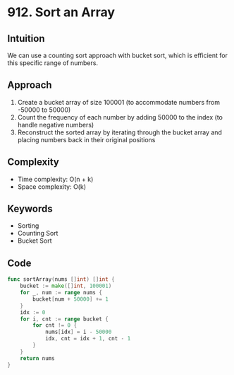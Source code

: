 # 912. Sort an Array

## Intuition

We can use a counting sort approach with bucket sort, which is efficient for this specific range of numbers.

## Approach

1. Create a bucket array of size 100001 (to accommodate numbers from -50000 to 50000)
2. Count the frequency of each number by adding 50000 to the index (to handle negative numbers)
3. Reconstruct the sorted array by iterating through the bucket array and placing numbers back in their original positions

## Complexity

- Time complexity: O(n + k)
- Space complexity: O(k)

## Keywords

- Sorting
- Counting Sort
- Bucket Sort

## Code

```go
func sortArray(nums []int) []int {
    bucket := make([]int, 100001)
    for _, num := range nums {
        bucket[num + 50000] += 1
    }
    idx := 0
    for i, cnt := range bucket {
        for cnt != 0 {
            nums[idx] = i - 50000
            idx, cnt = idx + 1, cnt - 1
        }
    }
    return nums
}
```
